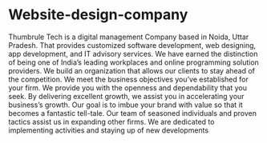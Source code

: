 # Website-design-company
Thumbrule Tech is a digital management Company based in Noida, Uttar Pradesh. That provides customized software development, web designing, app development, and IT advisory services. We have earned the distinction of being one of India’s leading workplaces and online programming solution providers. We build an organization that allows our clients to stay ahead of the competition. We meet the business objectives you’ve established for your firm. We provide you with the openness and dependability that you seek. By delivering excellent growth, we assist you in accelerating your business’s growth. Our goal is to imbue your brand with value so that it becomes a fantastic tell-tale. Our team of seasoned individuals and proven tactics assist us in expanding other firms. We are dedicated to implementing activities and staying up of new developments
